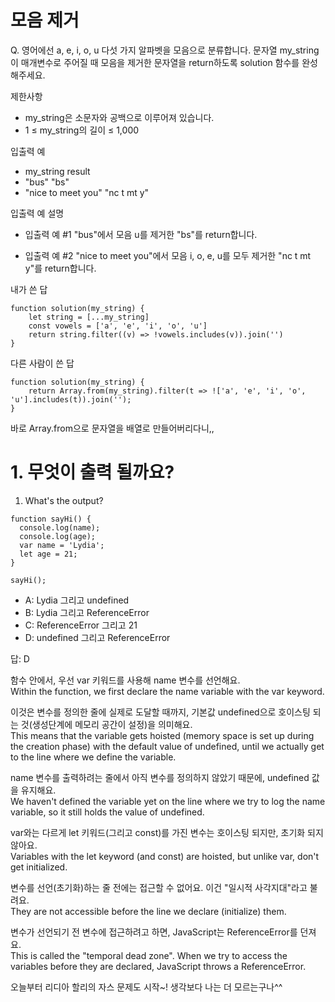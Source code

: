 # 모음 제거
Q. 영어에선 a, e, i, o, u 다섯 가지 알파벳을 모음으로 분류합니다. 문자열 my_string이 매개변수로 주어질 때 모음을 제거한 문자열을 return하도록 solution 함수를 완성해주세요.

제한사항
- my_string은 소문자와 공백으로 이루어져 있습니다.
- 1 ≤ my_string의 길이 ≤ 1,000
  
입출력 예
- my_string	result
- "bus"	"bs"
- "nice to meet you"	"nc t mt y"
  
입출력 예 설명
- 입출력 예 #1
"bus"에서 모음 u를 제거한 "bs"를 return합니다.

- 입출력 예 #2
"nice to meet you"에서 모음 i, o, e, u를 모두 제거한 "nc t mt y"를 return합니다.

내가 쓴 답
```
function solution(my_string) {
    let string = [...my_string]
    const vowels = ['a', 'e', 'i', 'o', 'u']
    return string.filter((v) => !vowels.includes(v)).join('')
}
```

다른 사람이 쓴 답
```
function solution(my_string) {
    return Array.from(my_string).filter(t => !['a', 'e', 'i', 'o', 'u'].includes(t)).join('');
}
```
바로 Array.from으로 문자열을 배열로 만들어버리다니,,

# 1. 무엇이 출력 될까요?
1. What's the output?
```
function sayHi() {
  console.log(name);
  console.log(age);
  var name = 'Lydia';
  let age = 21;
}

sayHi();
```
- A: Lydia 그리고 undefined
- B: Lydia 그리고 ReferenceError
- C: ReferenceError 그리고 21
- D: undefined 그리고 ReferenceError
  
답: D


함수 안에서, 우선 var 키워드를 사용해 name 변수를 선언해요. <br>
Within the function, we first declare the name variable with the var keyword.<br>

이것은 변수를 정의한 줄에 실제로 도달할 때까지, 기본값 undefined으로 호이스팅 되는 것(생성단계에 메모리 공간이 설정)을 의미해요. <br>
 This means that the variable gets hoisted (memory space is set up during the creation phase) with the default value of undefined, until we actually get to the line where we define the variable.<br>
 
name 변수를 출력하려는 줄에서 아직 변수를 정의하지 않았기 때문에, undefined 값을 유지해요.<br>
We haven't defined the variable yet on the line where we try to log the name variable, so it still holds the value of undefined.<br>

var와는 다르게 let 키워드(그리고 const)를 가진 변수는 호이스팅 되지만, 초기화 되지 않아요. <br>
Variables with the let keyword (and const) are hoisted, but unlike var, don't get initialized.<br>

변수를 선언(초기화)하는 줄 전에는 접근할 수 없어요. 이건 "일시적 사각지대"라고 불려요. <br>
They are not accessible before the line we declare (initialize) them.<br>
 
변수가 선언되기 전 변수에 접근하려고 하면, JavaScript는 ReferenceError를 던져요.<br>
This is called the "temporal dead zone". When we try to access the variables before they are declared, JavaScript throws a ReferenceError.<br>
 

 
오늘부터 리디아 할리의 자스 문제도 시작~! 생각보다 나는 더 모르는구나^^
